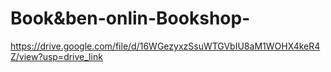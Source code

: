 # Book&ben-onlin-Bookshop-
https://drive.google.com/file/d/16WGezyxzSsuWTGVbIU8aM1WOHX4keR4Z/view?usp=drive_link
